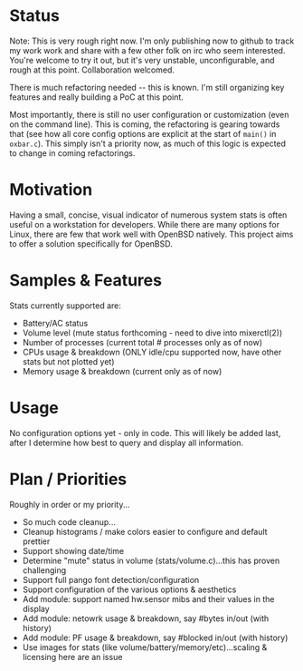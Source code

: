 # Status

Note: This is very rough right now. I'm only publishing now to github to track
my work work and share with a few other folk on irc who seem interested.
You're welcome to try it out, but it's very unstable, unconfigurable, and
rough at this point. Collaboration welcomed.

There is much refactoring needed -- this is known. I'm still organizing key
features and really building a PoC at this point.

Most importantly, there is still no user configuration or customization (even
on the command line). This is coming, the refactoring is gearing towards that
(see how all core config options are explicit at the start of `main()` in
`oxbar.c`). This simply isn't a priority now, as much of this logic is
expected to change in coming refactorings.

# Motivation

Having a small, concise, visual indicator of numerous system stats is often
useful on a workstation for developers. While there are many options for Linux,
there are few that work well with OpenBSD natively. This project aims to offer
a solution specifically for OpenBSD.

# Samples & Features

Stats currently supported are:

   * Battery/AC status 
   * Volume level (mute status forthcoming - need to dive into mixerctl(2))
   * Number of processes (current total # processes only as of now)
   * CPUs usage & breakdown (ONLY idle/cpu supported now, have other stats but
     not plotted yet)
   * Memory usage & breakdown (current only as of now)

# Usage

No configuration options yet - only in code. This will likely be added last,
after I determine how best to query and display all information.

# Plan / Priorities

Roughly in order or my priority...

   * So much code cleanup...
   * Cleanup histograms / make colors easier to configure and default prettier
   * Support showing date/time
   * Determine "mute" status in volume (stats/volume.c)...this has proven
     challenging
   * Support full pango font detection/configuration
   * Support configuration of the various options & aesthetics
   * Add module: support named hw.sensor mibs and their values in the display
   * Add module: netowrk usage & breakdown, say #bytes in/out (with history)
   * Add module: PF usage & breakdown, say #blocked in/out (with history)
   * Use images for stats (like volume/battery/memory/etc)...scaling &
     licensing here are an issue

